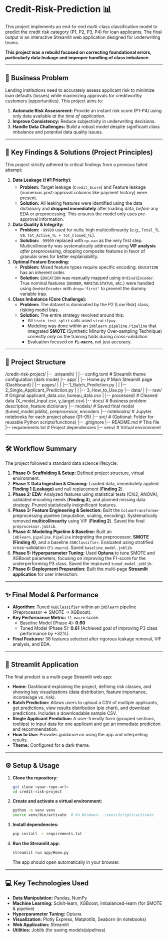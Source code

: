 # Credit-Risk-Prediction 📊

This project implements an end-to-end multi-class classification model to predict the credit risk category (P1, P2, P3, P4) for loan applicants. The final output is an interactive Streamlit web application designed for underwriting teams.

**This project was a rebuild focused on correcting foundational errors, particularly data leakage and improper handling of class imbalance.**

---

## 🎯 Business Problem

Lending institutions need to accurately assess applicant risk to minimize loan defaults (losses) while maximizing approvals for creditworthy customers (opportunities). This project aims to:

1.  **Automate Risk Assessment:** Provide an instant risk score (P1-P4) using only data available *at the time of application*.
2.  **Improve Consistency:** Reduce subjectivity in underwriting decisions.
3.  **Handle Data Challenges:** Build a robust model despite significant class imbalance and potential data quality issues.

---

## 🔑 Key Findings & Solutions (Project Principles)

This project strictly adhered to critical findings from a previous failed attempt:

1.  **Data Leakage (❗ #1 Priority):**
    * **Problem:** Target leakage (`Credit_Score`) and Feature leakage (numerous post-approval columns like payment history) were present.
    * **Solution:** All leaking features were identified using the data dictionary and **dropped immediately** after loading data, *before* any EDA or preprocessing. This ensures the model only uses pre-approval information.
2.  **Data Quality & Integrity:**
    * **Problem:** `-99999` used for nulls; high multicollinearity (e.g., `Total_TL` vs. `Tot_Active_TL + Tot_Closed_TL`).
    * **Solution:** `-99999` replaced with `np.nan` as the very first step. Multicollinearity was systematically addressed using **VIF analysis** *after* preprocessing, dropping composite features in favor of granular ones for better explainability.
3.  **Optimal Feature Encoding:**
    * **Problem:** Mixed feature types require specific encoding. `EDUCATION` has an inherent order.
    * **Solution:** `EDUCATION` was manually mapped using `OrdinalEncoder`. True nominal features (`GENDER`, `MARITALSTATUS`, etc.) were handled using `OneHotEncoder` with `drop='first'` to prevent the dummy variable trap.
4.  **Class Imbalance (Core Challenge):**
    * **Problem:** The dataset is dominated by the P2 (Low Risk) class, risking model bias.
    * **Solution:** The entire strategy revolved around this:
        * All `train_test_split` calls used `stratify=y`.
        * Modeling was done within an `imblearn.pipeline.Pipeline` that integrated **SMOTE** (Synthetic Minority Over-sampling Technique) correctly *only* on the training folds during cross-validation.
        * Evaluation focused on **`f1-macro`**, not just accuracy.

---

## 📁 Project Structure

/credit-risk-project/ |-- .streamlit/ | |-- config.toml # Streamlit theme configuration (dark mode) |-- app/ | |-- Home.py # Main Streamlit page (Dashboard) | |-- pages/ | | |-- 1_Batch_Prediction.py | | |-- 2_Single_Applicant_Prediction.py | | |-- 3_How_to_Use.py |-- data/ | |-- raw/ # Original applicant_data.csv, bureau_data.csv | |-- processed/ # Cleaned data (X_model_input.csv, y_target.csv) |-- docs/ # Business problem description, feature dictionary |-- models/ # Saved final model (tuned_model.joblib), preprocessor, encoders |-- notebooks/ # Jupyter notebooks for each project phase (01-05) |-- src/ # (Optional: Folder for reusable Python scripts/functions) |-- .gitignore |-- README.md # This file |-- requirements.txt # Project dependencies |-- venv/ # Virtual environment

---

## 🛠️ Workflow Summary

The project followed a standard data science lifecycle:

1.  **Phase 0: Scaffolding & Setup:** Defined project structure, virtual environment.
2.  **Phase 1: Data Ingestion & Cleaning:** Loaded data, immediately applied **Finding 1 (Leakage)** and null replacement (**Finding 2**).
3.  **Phase 2: EDA:** Analyzed features using statistical tests (Chi2, ANOVA), validated encoding needs (**Finding 3**), and planned missing data strategy. Pruned statistically insignificant features.
4.  **Phase 3: Feature Engineering & Selection:** Built the `ColumnTransformer` preprocessing pipeline (imputation, scaling, encoding). Systematically removed **multicollinearity** using VIF (**Finding 2**). Saved the final `preprocessor.joblib`.
5.  **Phase 4: Modeling Pipeline & Baseline:** Built an `imblearn.pipeline.Pipeline` integrating the preprocessor, **SMOTE (Finding 4)**, and a baseline `XGBClassifier`. Evaluated using stratified cross-validation (`f1-macro`). Saved `baseline_model.joblib`.
6.  **Phase 5: Hyperparameter Tuning:** Used **Optuna** to tune SMOTE and XGBoost parameters, focusing on improving the F1-score for the underperforming P3 class. Saved the improved `tuned_model.joblib`.
7.  **Phase 6: Deployment Preparation:** Built the multi-page **Streamlit application** for user interaction.

---

## ✨ Final Model & Performance

* **Algorithm:** Tuned `XGBClassifier` within an `imblearn` pipeline (Preprocessor -> SMOTE -> XGBoost).
* **Key Performance Metric:** `f1-macro` score.
    * Baseline Model (Phase 4): **0.60**
    * Tuned Model (Phase 5): **0.61** (Achieved goal of improving P3 class performance by +32%).
* **Final Features:** 38 features selected after rigorous leakage removal, VIF analysis, and EDA.

---

## 🚀 Streamlit Application

The final product is a multi-page Streamlit web app:

* **Home:** Dashboard explaining the project, defining risk classes, and showing key visualizations (data distribution, feature importance, income/age vs. risk).
* **Batch Prediction:** Allows users to upload a CSV of multiple applicants, get predictions, view results distribution (pie chart), and download predictions. Includes a downloadable sample CSV.
* **Single Applicant Prediction:** A user-friendly form (grouped sections, tooltips) to input data for one applicant and get an immediate prediction and recommendation.
* **How to Use:** Provides guidance on using the app and interpreting results.
* **Theme:** Configured for a dark theme.

---

## ⚙️ Setup & Usage

1.  **Clone the repository:**
    ```bash
    git clone <your-repo-url>
    cd credit-risk-project
    ```
2.  **Create and activate a virtual environment:**
    ```bash
    python -m venv venv
    source venv/bin/activate  # On Windows: .\venv\Scripts\activate
    ```
3.  **Install dependencies:**
    ```bash
    pip install -r requirements.txt
    ```
4.  **Run the Streamlit app:**
    ```bash
    streamlit run app/Home.py
    ```
    The app should open automatically in your browser.

---

## 💻 Key Technologies Used

* **Data Manipulation:** Pandas, NumPy
* **Machine Learning:** Scikit-learn, XGBoost, Imbalanced-learn (for SMOTE & pipeline)
* **Hyperparameter Tuning:** Optuna
* **Visualization:** Plotly Express, Matplotlib, Seaborn (in notebooks)
* **Web Application:** Streamlit
* **Utilities:** Joblib (for saving models/pipelines)